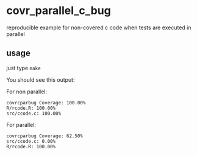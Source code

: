 # covr_parallel_c_bug
reproducible example for non-covered c code when tests are executed in parallel

## usage

just type `make`

You should see this output:

For non parallel:
```
covrcparbug Coverage: 100.00%
R/rcode.R: 100.00%
src/ccode.c: 100.00%
```

For parallel:
```
covrcparbug Coverage: 62.50%
src/ccode.c: 0.00%
R/rcode.R: 100.00%
```

